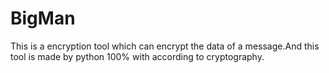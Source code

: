 # BigMan
This is a encryption tool which can encrypt the data of a message.And this tool is made by python 100% with according to cryptography.
